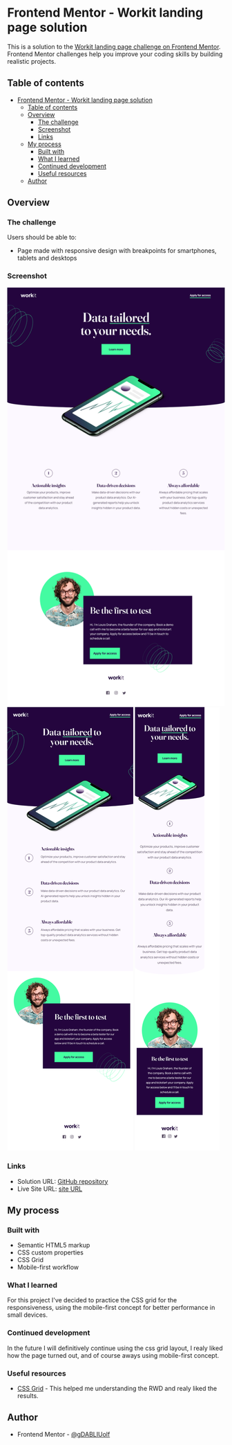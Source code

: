 # Frontend Mentor - Workit landing page solution

This is a solution to the [Workit landing page challenge on Frontend Mentor](https://www.frontendmentor.io/challenges/workit-landing-page-2fYnyle5lu). Frontend Mentor challenges help you improve your coding skills by building realistic projects. 

## Table of contents

- [Frontend Mentor - Workit landing page solution](#frontend-mentor---workit-landing-page-solution)
  - [Table of contents](#table-of-contents)
  - [Overview](#overview)
    - [The challenge](#the-challenge)
    - [Screenshot](#screenshot)
    - [Links](#links)
  - [My process](#my-process)
    - [Built with](#built-with)
    - [What I learned](#what-i-learned)
    - [Continued development](#continued-development)
    - [Useful resources](#useful-resources)
  - [Author](#author)

## Overview

### The challenge

Users should be able to:

- Page made with responsive design with breakpoints for smartphones, tablets and desktops 

### Screenshot

![](./Screenshot-desktop.png)
![](./Screenshot-tablet.png)
![](./Screenshot-smartphone.png)

### Links

- Solution URL: [GitHub repository](https://github.com/gDABLIUolf/workit-landing-page.git)
- Live Site URL: [site URL](https://willowy-baklava-f18268.netlify.app)

## My process

### Built with

- Semantic HTML5 markup
- CSS custom properties
- CSS Grid
- Mobile-first workflow

### What I learned

For this project I've decided to practice the CSS grid for the responsiveness, using the mobile-first concept for better performance in small devices.

### Continued development

In the future I will definitively continue using the css grid layout, I realy liked how the page turned out, and of course aways using mobile-first concept.

### Useful resources

- [CSS Grid](https://www.w3schools.com/css/css_rwd_grid.asp) - This helped me understanding the RWD and realy liked the results.
 
## Author

- Frontend Mentor - [@gDABLIUolf](https://www.frontendmentor.io/profile/gDABLIUolf)
